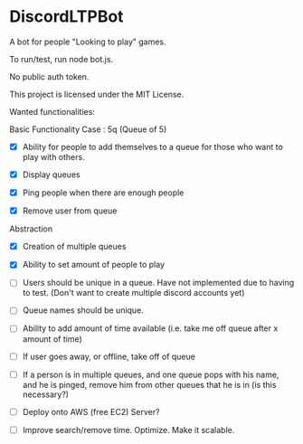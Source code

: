 # DiscordLTPBot

A bot for people "Looking to play" games.

To run/test, run node bot.js.

No public auth token.

This project is licensed under the MIT License.

Wanted functionalities:

Basic Functionality Case : 5q (Queue of 5)

- [x] Ability for people to add themselves to a queue for those who want to play with others.

- [x] Display queues

- [x] Ping people when there are enough people

- [x] Remove user from queue

Abstraction

- [x] Creation of multiple queues

- [x] Ability to set amount of people to play

- [ ] Users should be unique in a queue. Have not implemented due to having to test. (Don't want to create multiple discord accounts yet)

- [ ] Queue names should be unique.

- [ ] Ability to add amount of time available (i.e. take me off queue after x amount of time)

- [ ] If user goes away, or offline, take off of queue

- [ ] If a person is in multiple queues, and one queue pops with his name, and he is pinged, remove him from other queues that he is in (is this necessary?)

- [ ] Deploy onto AWS (free EC2) Server?

- [ ] Improve search/remove time. Optimize. Make it scalable.
